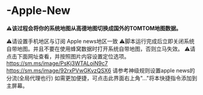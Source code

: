 # -Apple-New

**⚠️该过程会将你的系统地图从高德地图切换成国外的TOMTOM地图数据。**

⚠️请设置手机地区与订阅 Apple news地区一致
⚠️脚本运行完成后立即关闭系统自带地图。并且不要在使用蜂窝数据时打开系统自带地图，否则立马失效。
⚠️请点击下面网址查看，并按照图片内容设置定位选项。
https://sm.ms/image/PsKj3WTALoiN9c7
https://sm.ms/image/92rxPVwGKvzQSX6
请参考神级规则设置apple news的分流(全局代理也行)
如需更加便捷，可点击此界面右上角"..."将本快捷指令添加到主屏幕。
